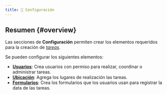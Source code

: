 ```yaml
---
title: 🔧 Configuración
---
```


## Resumen {#overview}

Las secciones de **Configuración** permiten crear los elementos requeridos para la creación de [_tareas_](/docs/products/forms/tasks/overview).

Se pueden configurar los siguientes elementos:
- [**Usuarios**](/docs/products/forms/configuration/users/overview): Crea usuarios con permiso para realizar, coordinar o administrar tareas.
- [**Ubicación**](/docs/products/forms/configuration/locations/overview): Agrega los lugares de realización las tareas.
- [**Formularios**](/docs/products/forms/configuration/forms/overview): Crea los formularios que los usuarios usan para registrar la data de las tareas.